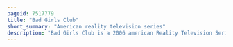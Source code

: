 ```yaml
---
pageid: 7517779
title: "Bad Girls Club"
short_summary: "American reality television series"
description: "Bad Girls Club is a 2006 american Reality Television Series created by Jonathan Murray for the Oxygen Network in the United States. The Show focused on the Altercations and physical Confrontations of seven aggressive Quarrelsome unruly Women. They were featured on the Show as 'charismatic tough Chicks. 'the Cast, deemed 'bad Girls,' enjoyed a luxurious Lifestyle in a Mansion for three Months, during which they obeyed specified Rules. Their Lives inside and outside the House were recorded by a Production Team."
---
```


